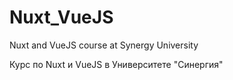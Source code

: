 # Nuxt_VueJS
Nuxt and VueJS course at Synergy University

Курс по Nuxt и VueJS в Университете "Синергия"